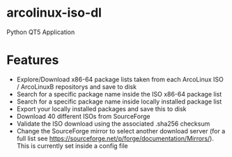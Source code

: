 # arcolinux-iso-dl
Python QT5 Application

# Features

- Explore/Download x86-64 package lists taken from each ArcoLinux ISO / ArcoLinuxB repositorys and save to disk
- Search for a specific package name inside the ISO x86-64 package list
- Search for a specific package name inside locally installed package list
- Export your locally installed packages and save this to disk
- Download 40 different ISOs from SourceForge
- Validate the ISO download using the associated .sha256 checksum
- Change the SourceForge mirror to select another download server (for a full list see https://sourceforge.net/p/forge/documentation/Mirrors/). This is currently set inside a config file

